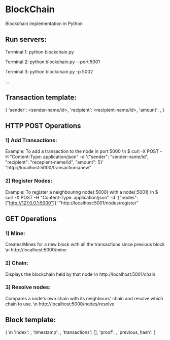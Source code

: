 # BlockChain
Blockchain implementation in Python

## Run servers:
Terminal 1:
python blockchain.py

Terminal 2:
python blockchain.py --port 5001

Terminal 3:
python blockchain.py -p 5002

...


## Transaction template:
{
'sender': <sender-name/id>,
'recipient': <recipient-name/id>,
'amount': <transaction-amount>,
}


## HTTP POST Operations
### 1) Add Transactions:
Example: To add a transaction to the node in port 5000 \n
$ curl -X POST -H "Content-Type: application/json" -d '{"sender": "sender-name/id", "recipient": "recepient-name/id", "amount": 5}' "http://localhost:5000/transactions/new"

### 2) Register Nodes:
Example: To register a neighbouring node(:5000) with a node(:5001) \n
$ curl -X POST -H "Content-Type: application/json" -d '{"nodes": ["http://127.0.0.1:5000"]}' "http://localhost:5001/nodes/register"

## GET Operations
### 1) Mine: 
Creates/Mines for a new block with all the transactions since previous block \n
http://localhost:5000/mine

### 2) Chain: 
Displays the blockchain held by that node \n
http://localhost:5001/chain

### 3) Resolve nodes: 
Compares a node's own chain with its neighbours' chain and resolve which chain to use. \n
http://localhost:5000/nodes/resolve


## Block template:
{ \n
'index': <id>,
'timestamp': <time>,
'transactions': [<transactions>],
'proof': <proof-value>,
'previous_hash': <hash value of previous block>
}
